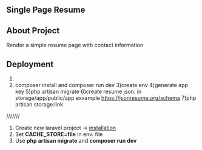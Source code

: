 ## Single Page Resume 

## About Project

Render a simple resume page with contact information

## Deployment
1) 
2) composer install and composer run dev
3)create env
4)generate app key
5)php artisan migrate
6)create resume json. in storage/app/public/app exxample https://jsonresume.org/schema
7)php artisan storage:link



///////

1)  Create new laravel project -> [installation](https://laravel.com/docs/12.x/installation)
2)  Set **CACHE_STORE=file** in env. file
3)  Use **php artisan migrate** and **composer run dev**
